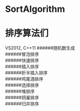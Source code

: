 # SortAlgorithm
排序算法们
===================================
VS2012, C++11
######随机数生成<br/>
######冒泡排序<br/>
######快速排序<br/>
######插入排序<br/>
######折半插入排序<br/>
######鸡尾酒排序<br/>
######选择排序<br/>
######堆排序<br/>
######鸽巢排序<br/>
######归并排序<br/>
